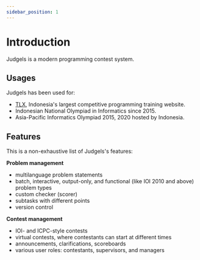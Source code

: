 ```yaml
---
sidebar_position: 1
---
```


# Introduction


Judgels is a modern programming contest system.

## Usages

Judgels has been used for:

- [TLX](https://tlx.toki.id), Indonesia's largest competitive programming training website.
- Indonesian National Olympiad in Informatics since 2015.
- Asia-Pacific Informatics Olympiad 2015, 2020 hosted by Indonesia.

## Features

This is a non-exhaustive list of Judgels's features:

**Problem management**
  - multilanguage problem statements
  - batch, interactive, output-only, and functional (like IOI 2010 and above) problem types
  - custom checker (scorer)
  - subtasks with different points
  - version control

**Contest management**
  - IOI- and ICPC-style contests
  - virtual contests, where contestants can start at different times
  - announcements, clarifications, scoreboards
  - various user roles: contestants, supervisors, and managers
